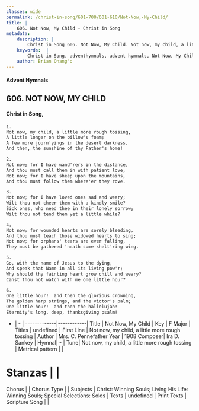 ```yaml
---
classes: wide
permalink: /christ-in-song/601-700/601-610/Not-Now,-My-Child/
title: |
    606. Not Now, My Child - Christ in Song
metadata:
    description: |
        Christ in Song 606. Not Now, My Child. Not now, my child, a little more rough tossing, A little longer on the billow's foam; A few more journ'yings in the desert darkness, And then, the sunshine of thy Father's home!
    keywords:  |
        Christ in Song, adventhymnals, advent hymnals, Not Now, My Child, Not now, my child, a little more rough tossing. 
    author: Brian Onang'o
---
```


#### Advent Hymnals
## 606. NOT NOW, MY CHILD
####  Christ in Song,

```txt
1.
Not now, my child, a little more rough tossing,
A little longer on the billow's foam;
A few more journ'yings in the desert darkness,
And then, the sunshine of thy Father's home!

2.
Not now; for I have wand'rers in the distance,
And thou must call them in with patient love;
Not now; for I have sheep upon the mountains,
And thou must follow them where'er they rove.

3.
Not now; for I have loved ones sad and weary;
Wilt thou not cheer them with a kindly smile?
Sick ones, who need thee in their lonely sorrow;
Wilt thou not tend them yet a little while?

4.
Not now; for wounded hearts are sorely bleeding,
And thou must teach those widowed hearts to sing;
Not now; for orphans' tears are ever falling,
They must be gathered 'neath some shelt'ring wing.

5.
Go, with the name of Jesus to the dying,
And speak that Name in all its living pow'r;
Why should thy fainting heart grow chill and weary?
Canst thou not watch with me one little hour?

6.
One little hour!  and then the glorious crowning,
The golden harp strings, and the victor's palm;
One little hour!  and then the hallelujah!
Eternity's long, deep, thanksgiving psalm!

```

- |   -  |
-------------|------------|
Title | Not Now, My Child |
Key | F Major |
Titles | undefined |
First Line | Not now, my child, a little more rough tossing |
Author | Mrs. C. Pennefather
Year | 1908
Composer| Ira D. Sankey |
Hymnal|  - |
Tune| Not now, my child, a little more rough tossing |
Metrical pattern | |
# Stanzas |  |
Chorus |  |
Chorus Type |  |
Subjects | Christ: Winning Souls; Living His Life: Winning Souls; Special Selections: Solos |
Texts | undefined |
Print Texts | 
Scripture Song |  |
    
